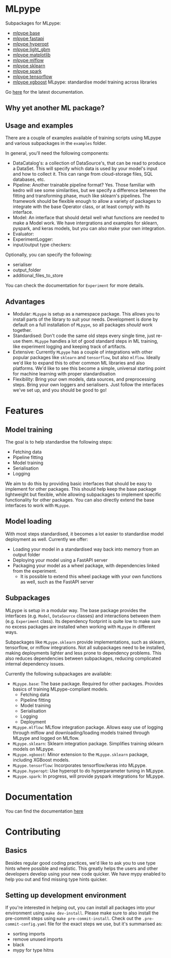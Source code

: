 
# MLpype


Subpackages for MLpype:
- [mlpype base](mlpype/base.md)
- [mlpype fastapi](mlpype/fastapi.md)
- [mlpype hyperopt](mlpype/hyperopt.md)
- [mlpype light_gbm](mlpype/light_gbm.md)
- [mlpype matplotlib](mlpype/matplotlib.md)
- [mlpype mlflow](mlpype/mlflow.md)
- [mlpype sklearn](mlpype/sklearn.md)
- [mlpype spark](mlpype/spark.md)
- [mlpype tensorflow](mlpype/tensorflow.md)
- [mlpype xgboost](mlpype/xgboost.md)
 MLpype: standardise model training across libraries

Go [here](https://jeroenvdhoven.github.io/mlpype/index.html) for the latest documentation.

## Why yet another ML package?

## Usage and examples
There are a couple of examples available of training scripts using MLpype and various subpackages in the `examples` folder.

In general, you'll need the following components:
- DataCatalog's: a collection of DataSource's, that can be read to produce a DataSet. This will specify which data is used by your
model's input and how to collect it. This can range from cloud-storage files, SQL databases, etc.
- Pipeline: Another trainable pipeline format? Yes. Those familiar with kedro will see some similarities, but we specify a difference
between the fitting and transforming phase, much like sklearn's pipelines. The framework should be flexible enough to allow a variety
of packages to integrate with the base Operator class, or at least comply with its interface.
- Model: An interface that should detail well what functions are needed to make a Model work. We have intergrations and examples for sklearn, pyspark,
and keras models, but you can also make your own integration.
- Evaluator:
- ExperimentLogger: 
- input/output type checkers:

Optionally, you can specify the following:
- serialiser
- output_folder
- additional_files_to_store

You can check the documentation for `Experiment` for more details.

## Advantages
- Modular: `MLpype` is setup as a namespace package. This allows you to install parts of the library to suit your needs.
    Development is done by default on a full installation of `MLpype`, so all packages *should* work together.
- Standardised: Don't code the same old steps every single time, just re-use them. `MLpype` handles a lot of good standard
    steps in ML training, like experiment logging and keeping track of artifacts.
- Extensive: Currently `MLpype` has a couple of integrations with other popular packages like `sklearn` and `tensorflow`, but
    also `mlflow`. Ideally we'd like to expand this to other common ML libraries and also platforms. We'd like to see this
    become a simple, universal starting point for machine learning with proper standardisation
- Flexibility: Bring your own models, data sources, and preprocessing steps. Bring your own loggers and serialisers. Just
    follow the interfaces we've set up, and you should be good to go!

# Features
## Model training

The goal is to help standardise the following steps:
- Fetching data
- Pipeline fitting
- Model training
- Serialisation
- Logging

We aim to do this by providing basic interfaces that should be easy to implement for other packages.
This should help keep the base package lightweight but flexible, while allowing subpackages to implement
specific functionality for other packages. You can also directly extend the base interfaces to work with
`MLpype`.

## Model loading
With most steps standardised, it becomes a lot easier to standardise model deployment as well. Currently we offer:

- Loading your model in a standardised way back into memory from an output folder
- Deploying your model using a FastAPI server
- Packaging your model as a wheel package, with dependencies linked from the experiment.
    - It is possible to extend this wheel package with your own functions as well, such as the FastAPI server

## Subpackages
MLpype is setup in a modular way. The base package provides the interfaces (e.g. `Model`, `DataSource` classes) and interactions between them (e.g. `Experiment` class).
Its dependency footprint is quite low to make sure no excess packages are installed when working with `MLpype` in different ways.

Subpackages like `MLpype.sklearn` provide implementations, such as sklearn, tensorflow, or mlflow integrations. Not all subpackages need to be installed,
making deployments lighter and less prone to dependency problems. This also reduces dependencies between subpackages, reducing complicated internal dependency issues.


Currently the following subpackages are available:

- `MLpype.base`: The base package. Required for other packages. Provides basics of training MLpype-compliant models.
    - Fetching data
    - Pipeline fitting
    - Model training
    - Serialisation
    - Logging
    - Deployment
- `MLpype.mlflow`: MLflow integration package. Allows easy use of logging through mlflow and downloading/loading models trained through MLpype and logged on MLflow.
- `MLpype.sklearn`: Sklearn integration package. Simplifies training sklearn models on MLpype.
- `MLpype.xgboost`: Minor extension to the `MLpype.sklearn` package, including XGBoost models.
- `MLpype.tensorflow`: Incorporates tensorflow/keras into MLpype.
- `MLpype.hyperopt`: Use hyperopt to do hyperparameter tuning in MLpype.
- `MLpype.spark`: In progress, will provide pyspark integrations for MLpype.

# Documentation

You can find the documentation [here](https://jeroenvdhoven.github.io/mlpype/index.html)

# Contributing

## Basics

Besides regular good coding practices, we'd like to ask you to use type hints where possible and realistic.
This greatly helps the users and other developers develop using your new code quicker. We have mypy enabled
to help you out and find missing type hints quicker.
## Setting up development environment

If you're interested in helping out, you can install all packages into your environment using `make dev-install`.
Please make sure to also install the pre-commit steps using `make pre-commit-install`. Check out the `.pre-commit-config.yaml`
file for the exact steps we use, but it's summarised as:

- sorting imports
- remove unused imports
- black
- mypy for type hitns
